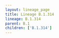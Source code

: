 ```yaml
---
layout: lineage_page
title: Lineage B.1.314
lineage: B.1.314
parent: B.1
children: ['B.1.314']
---
```

